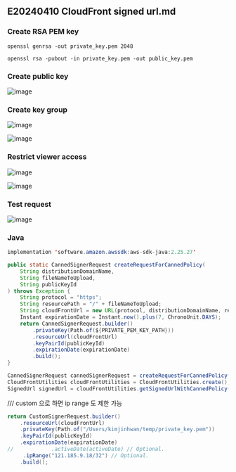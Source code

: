 ## E20240410 CloudFront signed url.md


### Create RSA PEM key
```
openssl genrsa -out private_key.pem 2048

openssl rsa -pubout -in private_key.pem -out public_key.pem
```

### Create public key
![image](https://github.com/ecsimsw/daily-note-public/assets/46060746/5cd04abf-0f07-4e0c-9c5d-5b153492517a)

### Create key group
![image](https://github.com/ecsimsw/daily-note-public/assets/46060746/edc3f3fa-6187-4976-8a4f-c7498745e80f)

![image](https://github.com/ecsimsw/daily-note-public/assets/46060746/77950b69-f691-4e52-a96f-290629bf402f)

### Restrict viewer access

![image](https://github.com/ecsimsw/daily-note-public/assets/46060746/ebc06893-6096-42ae-85fe-f8aae76ab2b7)

![image](https://github.com/ecsimsw/daily-note-public/assets/46060746/7c0666a1-c64f-4119-b356-1d1426e30df4)

### Test request

![image](https://github.com/ecsimsw/daily-note-public/assets/46060746/7d0f0fd5-2e65-45a6-b137-7c3ed1786386)


### Java 

``` java
implementation 'software.amazon.awssdk:aws-sdk-java:2.25.27'
```

``` java 
public static CannedSignerRequest createRequestForCannedPolicy(
    String distributionDomainName,
    String fileNameToUpload,
    String publicKeyId
) throws Exception {
    String protocol = "https";
    String resourcePath = "/" + fileNameToUpload;
    String cloudFrontUrl = new URL(protocol, distributionDomainName, resourcePath).toString();
    Instant expirationDate = Instant.now().plus(7, ChronoUnit.DAYS);
    return CannedSignerRequest.builder()
        .privateKey(Path.of(${PRIVATE_PEM_KEY_PATH})) 
        .resourceUrl(cloudFrontUrl)
        .keyPairId(publicKeyId)
        .expirationDate(expirationDate)
        .build();
}
```

``` java
CannedSignerRequest cannedSignerRequest = createRequestForCannedPolicy(X,X,X);
CloudFrontUtilities cloudFrontUtilities = CloudFrontUtilities.create();
SignedUrl signedUrl = cloudFrontUtilities.getSignedUrlWithCannedPolicy(cannedSignerRequest);
```

/// custom 으로 하면 ip range 도 제한 가능

``` java
return CustomSignerRequest.builder()
    .resourceUrl(cloudFrontUrl)
    .privateKey(Path.of("/Users/kimjinhwan/temp/private_key.pem"))
    .keyPairId(publicKeyId)
    .expirationDate(expirationDate)
//            .activeDate(activeDate) // Optional.
     .ipRange("121.185.9.18/32") // Optional.
    .build();
```
